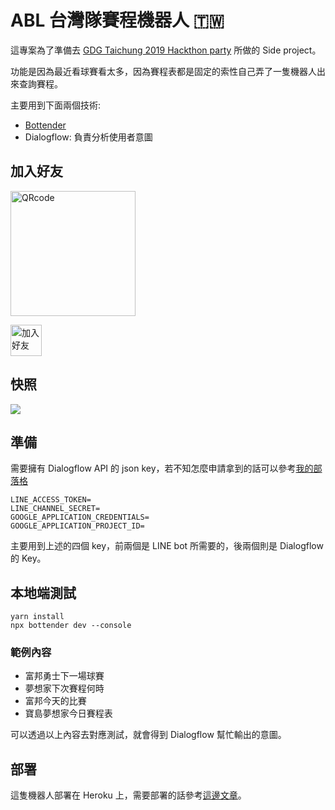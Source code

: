 # ABL 台灣隊賽程機器人 🇹🇼

這專案為了準備去 [GDG Taichung 2019 Hackthon party](https://www.meetup.com/GDGTaichung/events/266686542/) 所做的 Side project。

功能是因為最近看球賽看太多，因為賽程表都是固定的索性自己弄了一隻機器人出來查詢賽程。

主要用到下面兩個技術:
- [Bottender](https://github.com/Yoctol/bottender)
- Dialogflow: 負責分析使用者意圖

## 加入好友

<img height="200" border="0" alt="QRcode" src="https://i.imgur.com/WWcrP98.png">

<a href="https://line.me/R/ti/p/%40144vqxgp"><img height="50" border="0" alt="加入好友" src="https://scdn.line-apps.com/n/line_add_friends/btn/zh-Hant.png"></a>

## 快照

![](https://i.imgur.com/qdoYoBol.png)

## 準備
需要擁有 Dialogflow API 的 json key，若不知怎麼申請拿到的話可以參考[我的部落格](https://nijialin.com/2019/12/10/Bottender-x-Dialogflow-x-LINE/)

```
LINE_ACCESS_TOKEN=
LINE_CHANNEL_SECRET=
GOOGLE_APPLICATION_CREDENTIALS=
GOOGLE_APPLICATION_PROJECT_ID=
```
主要用到上述的四個 key，前兩個是 LINE bot 所需要的，後兩個則是 Dialogflow 的 Key。

## 本地端測試
```
yarn install
npx bottender dev --console
```
### 範例內容
- 富邦勇士下一場球賽
- 夢想家下次賽程何時
- 富邦今天的比賽
- 寶島夢想家今日賽程表

可以透過以上內容去對應測試，就會得到 Dialogflow 幫忙輸出的意圖。

## 部署

這隻機器人部署在 Heroku 上，需要部署的話參考[這邊文章](https://ithelp.ithome.com.tw/articles/10228055)。
